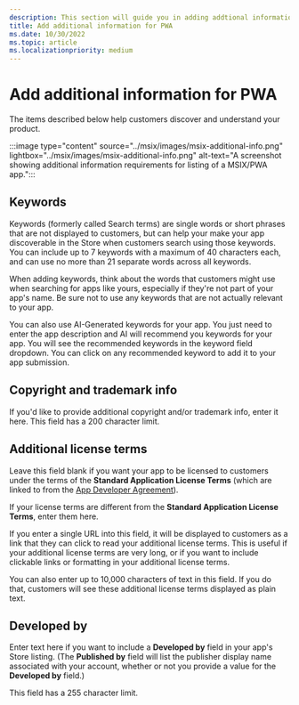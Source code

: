 ```yaml
---
description: This section will guide you in adding addtional information like seacrh terms, copyright info to your PWA app's store listing.
title: Add additional information for PWA
ms.date: 10/30/2022
ms.topic: article
ms.localizationpriority: medium
---
```


# Add additional information for PWA

The items described below help customers discover and understand your product.

:::image type="content" source="../msix/images/msix-additional-info.png" lightbox="../msix/images/msix-additional-info.png" alt-text="A screenshot showing additional information requirements for listing of a MSIX/PWA app.":::

## Keywords

Keywords (formerly called Search terms) are single words or short phrases that are not displayed to customers, but can help your make your app discoverable in the Store when customers search using those keywords. You can include up to 7 keywords with a maximum of 40 characters each, and can use no more than 21 separate words across all keywords.

When adding keywords, think about the words that customers might use when searching for apps like yours, especially if they're not part of your app's name. Be sure not to use any keywords that are not actually relevant to your app.

You can also use AI-Generated keywords for your app. You just need to enter the app description and AI will recommend you keywords for your app. You will see the recommended keywords in the keyword field dropdown. You can click on any recommended keyword to add it to your app submission.

## Copyright and trademark info

If you'd like to provide additional copyright and/or trademark info, enter it here. This field has a 200 character limit.

## Additional license terms

Leave this field blank if you want your app to be licensed to customers under the terms of the **Standard Application License Terms** (which are linked to from the [App Developer Agreement](/legal/windows/agreements/app-developer-agreement)).

If your license terms are different from the **Standard Application License Terms**, enter them here.

If you enter a single URL into this field, it will be displayed to customers as a link that they can click to read your additional license terms. This is useful if your additional license terms are very long, or if you want to include clickable links or formatting in your additional license terms.

You can also enter up to 10,000 characters of text in this field. If you do that, customers will see these additional license terms displayed as plain text.

## Developed by

Enter text here if you want to include a **Developed by** field in your app's Store listing. (The **Published by** field will list the publisher display name associated with your account, whether or not you provide a value for the **Developed by** field.)

This field has a 255 character limit.

